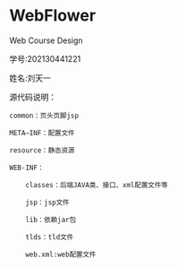 # WebFlower
Web Course Design

学号:202130441221

姓名:刘天一
    
源代码说明：

    common：页头页脚jsp
    
    META—INF：配置文件

    resource：静态资源
    
    WEB-INF：
    
        classes：后端JAVA类、接口、xml配置文件等
        
        jsp：jsp文件
        
        lib：依赖jar包
        
        tlds：tld文件
        
        web.xml:web配置文件

